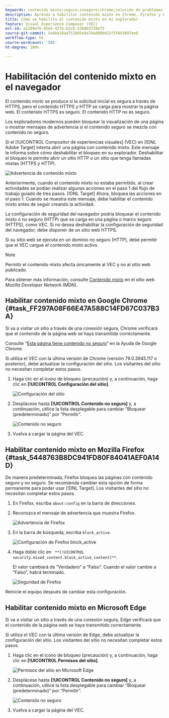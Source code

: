 ```yaml
---
keywords: contenido mixto;seguro;inseguro;chrome;solución de problemas;vec;compositor de experiencias visuales;no seguro;http;https;firefox;internet explorer
description: Aprenda a habilitar contenido mixto en Chrome, Firefox y Edge. Puede habilitar el contenido mixto cuando un explorador bloquee la visualización de una página porque el contenido seguro se mezcla con no seguro.
title: Cómo se habilita el contenido mixto en mi explorador
feature: Visual Experience Composer (VEC)
exl-id: a2209af6-65e5-427e-b2cb-53b803728ef3
source-git-commit: 5e6bb16ad752b85e9a7dad088d15f5f6d3897ee9
workflow-type: ht
source-wordcount: '593'
ht-degree: 100%

---
```


# Habilitación del contenido mixto en el navegador

El contenido mixto se produce si la solicitud inicial es segura a través de HTTPS, pero el contenido HTTPS *y* HTTP se carga para mostrar la página web. El contenido HTTPS es seguro. El contenido HTTP no es seguro.

Los exploradores modernos pueden bloquear la visualización de una página o mostrar mensajes de advertencia si el contenido seguro se mezcla con contenido no seguro.

Si el [!UICONTROL Compositor de experiencias visuales] (VEC) en [!DNL Adobe Target] intenta abrir una página con contenido mixto. Este mensaje le informa sobre cómo deshabilitar el bloqueo en su explorador. Deshabilitar el bloqueo le permite abrir un sitio HTTP o un sitio que tenga llamadas mixtas (HTTPS y HTTP).

![Advertencia de contenido mixto](/help/main/c-experiences/c-visual-experience-composer/r-troubleshoot-composer/assets/mixed_content_warning.png)

Anteriormente, cuando el contenido mixto no estaba permitido, al crear actividades se podían realizar algunas acciones en el paso 1 del flujo de trabajo guiado de tres pasos. [!DNL Target] Ahora, bloquea las acciones en el paso 1. Cuando se muestra este mensaje, debe habilitar el contenido mixto antes de seguir creando la actividad.

La configuración de seguridad del navegador podría bloquear el contenido mixto o no seguro (HTTP) que se carga en una página o marco seguro (HTTPS), como VEC. Si no desea deshabilitar la configuración de seguridad del navegador, debe disponer de un sitio web HTTPS.

Si su sitio web se ejecuta en un dominio no seguro (HTTP), debe permitir que el VEC cargue el contenido mixto activo.

>[!NOTE]
>
>Permitir el contenido mixto afecta únicamente al VEC y no al sitio web publicado.

Para obtener más información, consulte [Contenido mixto](https://developer.mozilla.org/en-US/docs/Web/Security/Mixed_content) en el sitio web *Mozilla Developer Network* (MDN).

## Habilitar contenido mixto en Google Chrome {#task_FF297A08F66E47A588C14FD67C037B3A}

Si va a visitar un sitio a través de una conexión segura, Chrome verificará que el contenido de la página web se haya transmitido correctamente.

Consulte “[Esta página tiene contenido no seguro](https://support.google.com/chrome/answer/1342714?hl=es)” en la Ayuda de Google Chrome.

Si utiliza el VEC con la última versión de Chrome (versión 79.0.3945.117 o posterior), debe actualizar la configuración del sitio. Los visitantes del sitio no necesitan completar estos pasos.

1. Haga clic en el icono de bloqueo (precaución) y, a continuación, haga clic en **[!UICONTROL Configuración del sitio]**.

   ![Configuración del sitio](/help/main/c-experiences/c-visual-experience-composer/r-troubleshoot-composer/assets/site-settings.png)

1. Desplácese hasta **[!UICONTROL Contenido no seguro]** y, a continuación, utilice la lista desplegable para cambiar “Bloquear (predeterminado)” por “Permitir”.

   ![Contenido no seguro](/help/main/c-experiences/c-visual-experience-composer/r-troubleshoot-composer/assets/insecure-content.png)

1. Vuelva a cargar la página del VEC.

## Habilitar contenido mixto en Mozilla Firefox {#task_5448763B8DC941FD80F84041AEF0A14D}

De manera predeterminada, Firefox bloquea las páginas con contenido seguro y no seguro. Se recomienda cambiar esta opción de forma permanente para poder usar [!DNL Target]. Los visitantes del sitio no necesitan completar estos pasos.

1. En Firefox, escriba `about:config` en la barra de direcciones.
1. Reconozca el mensaje de advertencia que muestra Firefox.

   ![Advertencia de Firefox](/help/main/c-experiences/c-visual-experience-composer/r-troubleshoot-composer/assets/firefox.png)

1. En la barra de búsqueda, escriba `block_active`.

   ![Configuración de Firefox block_active](/help/main/c-experiences/c-visual-experience-composer/r-troubleshoot-composer/assets/firefox3.png)

1. Haga doble clic en ` **[!UICONTROL security.mixed_content.block_active_content]**`.

   El valor cambiará de “Verdadero” a “Falso”. Cuando el valor cambie a “Falso”, habrá terminado.

   ![Seguridad de Firefox](/help/main/c-experiences/c-visual-experience-composer/r-troubleshoot-composer/assets/firefox2.png)

Reinicie el equipo después de cambiar esta configuración.

## Habilitar contenido mixto en Microsoft Edge

Si va a visitar un sitio a través de una conexión segura, Edge verificará que el contenido de la página web se haya transmitido correctamente.

Si utiliza el VEC con la última versión de Edge, debe actualizar la configuración del sitio. Los visitantes del sitio no necesitan completar estos pasos.

1. Haga clic en el icono de bloqueo (precaución) y, a continuación, haga clic en **[!UICONTROL Permisos del sitio]**.

   ![Permisos del sitio en Microsoft Edge](/help/main/c-experiences/c-visual-experience-composer/r-troubleshoot-composer/assets/ms-edge.png)

1. Desplácese hasta **[!UICONTROL Contenido no seguro]** y, a continuación, utilice la lista desplegable para cambiar “Bloquear (predeterminado)” por “Permitir”.

   ![Contenido no seguro](/help/main/c-experiences/c-visual-experience-composer/r-troubleshoot-composer/assets/ms-edge-2.png)

1. Vuelva a cargar la página del VEC.

